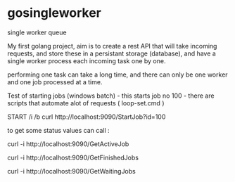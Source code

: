 # gosingleworker
single worker queue 

My first golang project, aim is to create a rest API that will take incoming requests, and store these in a persistant storage (database), and have a single worker process each incoming task one by one.

performing one task can take a long time, and there can only be one worker and one job processed at a time.

Test of starting jobs (windows batch) - this starts job no 100 - there are scripts that automate alot of requests ( loop-set.cmd )

START /i /b curl http://localhost:9090/StartJob?id=100


to get some status values can call : 

 curl -i http://localhost:9090/GetActiveJob

 curl -i http://localhost:9090/GetFinishedJobs
 
 curl -i http://localhost:9090/GetWaitingJobs
